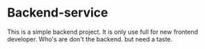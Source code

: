 # Backend-service
This is a simple backend project. It is only use full for new frontend developer. Who's are don't the backend. but need a taste.
